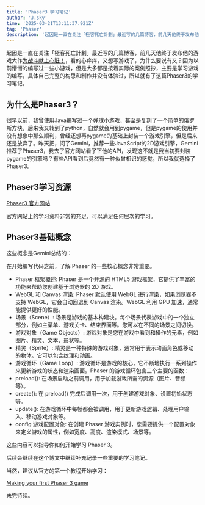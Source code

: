 ```yaml
---
title: 'Phaser3 学习笔记'
author: 'J.sky'
time: '2025-03-21T13:11:37.921Z'
tag: 'Phaser'
description: '起因是一直在关注「極客死亡計劃」最近写的几篇博客，前几天他终于发布他的游戏大作「为战斗献上心脏！」看的心痒痒，又想写游戏了，为什么要说有又？因为以前懵懵的编写过一些小游戏，但是大多都是按着实际的案例照抄，主要是学习游戏的编写，具体自己完整的构思和制作并没有体验过，所以就有了这篇Phaser3的学习笔记。'
---
```


起因是一直在关注「極客死亡計劃」最近写的几篇博客，前几天他终于发布他的游戏大作[为战斗献上心脏！](https://www.geedea.pro/posts/%E4%B8%BA%E6%88%98%E6%96%97%E7%8C%AE%E4%B8%8A%E5%BF%83%E8%84%8F/)，看的心痒痒，又想写游戏了，为什么要说有又？因为以前懵懵的编写过一些小游戏，但是大多都是按着实际的案例照抄，主要是学习游戏的编写，具体自己完整的构思和制作并没有体验过，所以就有了这篇Phaser3的学习笔记。

## 为什么是Phaser3？

很早以前，我曾使用Java编写过一个弹球小游戏，甚至是复刻了一个简单的俄罗斯方块，后来我又转到了python，自然就会用到pygame，但是pygame的使用并没有想象中那么顺利，曾经还想再pygame的基础上封装一个游戏引擎，但是后来还是放弃了。昨天把，问了Gemini，推荐一些JavaScript的2D游戏引擎，Gemini推荐了Phaser3，我去了官方网站看了下他的API，发现这不就是我当初要封装pygame的引擎吗？有些API看到后竟然有一种似曾相识的感觉，所以我就选择了Phaser3。

## Phaser3学习资源

[Phaser3 官方网站](https://phaser.io/)

官方网站上的学习资料非常的充足，可以满足任何层次的学习。


## Phaser3基础概念

这些概念是Gemini总结的：

在开始编写代码之前，了解 Phaser 的一些核心概念非常重要。

- Phaser 框架概述: Phaser 是一个开源的 HTML5 游戏框架，它提供了丰富的功能来帮助您创建基于浏览器的 2D 游戏。
- WebGL 和 Canvas 渲染: Phaser 默认使用 WebGL 进行渲染，如果浏览器不支持 WebGL，它会自动回退到 Canvas 渲染。WebGL 利用 GPU 加速，通常能提供更好的性能。
- 场景（Scene）: 场景是游戏的基本构建块。每个场景代表游戏中的一个独立部分，例如主菜单、游戏关卡、结束界面等。您可以在不同的场景之间切换。
- 游戏对象（Game Objects）: 游戏对象是您在游戏中看到和操作的元素，例如图片、精灵、文本、形状等。
- 精灵（Sprite）: 精灵是一种特殊的游戏对象，通常用于表示动画角色或移动的物体。它可以包含纹理和动画。
- 游戏循环（Game Loop）: 游戏循环是游戏的核心，它不断地执行一系列操作来更新游戏的状态和渲染画面。Phaser 的游戏循环包含三个主要的函数：
- preload(): 在场景启动之前调用，用于加载游戏所需的资源（图片、音频等）。
- create(): 在 preload() 完成后调用一次，用于创建游戏对象、设置初始状态等。
- update(): 在游戏循环中每帧都会被调用，用于更新游戏逻辑、处理用户输入、移动游戏对象等。
- config 游戏配置对象: 在创建 Phaser 游戏实例时，您需要提供一个配置对象来定义游戏的属性，例如宽度、高度、渲染模式、场景等。

这些内容可以指导你如何开始学习 Phaser 3。

后续会继续在这个博文中继续补充记录一些重要的学习笔记。

当然，建议从官方的第一个教程开始学习：

[Making your first Phaser 3 game](https://phaser.io/tutorials/making-your-first-phaser-3-game/part1)


未完待续。